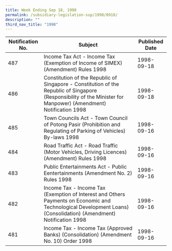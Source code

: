 ```yaml
---
title: Week Ending Sep 18, 1998
permalink: /subsidiary-legislation-sup/1998/0918/
description: ""
third_nav_title: "1998"
---
```

|Notification No.|Subject|Published Date|
|---|---|---|
|487|Income Tax Act - Income Tax (Exemption of Income of SIMEX) (Amendment) Rules 1998|1998-09-18|
|486|Constitution of the Republic of Singapore - Constitution of the Republic of Singapore (Responsibility of the Minister for Manpower) (Amendment) Notification 1998|1998-09-18|
|485|Town Councils Act - Town Council of Potong Pasir (Prohibition and Regulating of Parking of Vehicles) By-laws 1998|1998-09-16|
|484|Road Traffic Act - Road Traffic (Motor Vehicles, Driving Licences) (Amendment) Rules 1998|1998-09-16|
|483|Public Entertainments Act - Public Eentertainments (Amendment No. 2) Rules 1998|1998-09-16|
|482|Income Tax - Income Tax (Exemption of Interest and Others Payments on Economic and Technological Development Loans) (Consolidation) (Amendment) Notification 1998|1998-09-16|
|481|Income Tax - Income Tax (Approved Banks) (Consolidation) (Amendment No. 10) Order 1998|1998-09-16|